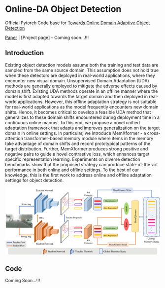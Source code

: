 # Online-DA Object Detection

Official Pytorch Code base for [Towards Online Domain Adaptive Object Detection](https://arxiv.org/pdf/2204.05289)

[Paper](https://arxiv.org/pdf/2204.05289) | [Project page] - Coming soon...!!!

## Introduction

Existing object detection models assume both the training and test data are sampled from the same source domain. This assumption does not hold true when these detectors are deployed in real-world applications, where they encounter new visual domain. Unsupervised Domain Adaptation (UDA) methods are generally employed to mitigate the adverse effects caused by domain shift. Existing UDA methods operate in an offline manner where the model is first adapted towards the target domain and then deployed in real-world applications. However, this offline adaptation strategy is not suitable for real-world applications as the model frequently encounters new domain shifts. Hence, it becomes critical to develop a feasible UDA method that generalizes to these domain shifts encountered during deployment time in a continuous online manner.
   To this end, we propose a novel unified adaptation framework that adapts and improves generalization on the target domain in online settings. In particular, we introduce MemXformer - a cross-attention transformer-based memory module where items in the memory take advantage of domain shifts and record prototypical patterns of the target distribution. Further, MemXformer produces strong positive and negative pairs to guide a novel contrastive loss, which enhances target specific representation learning.
   Experiments on diverse detection benchmarks show that the proposed strategy can produce state-of-the-art performance in both online and offline settings.
   To the best of our knowledge, this is the first work to address online and offline adaptation settings for object detection.

<p align="center">
  <img src="imgs/Archi.png" width="800"/>
</p>

## Code
Coming Soon...!!!
